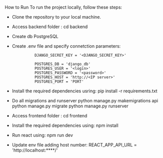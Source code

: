 How to Run
To run the project locally, follow these steps:

- Clone the repository to your local machine.

- Access backend folder : 
                cd backend

- Create db PostgreSQL 

- Create .env file and specify connetction parameters:

                DJANGO_SECRET_KEY = '<DJANGO_SECRET_KEY>'

                POSTGRES_DB = 'django_db'
                POSTGRES_USER = '<login>'
                POSTGRES_PASSWORD = '<password>'
                POSTGRES_HOST = 'http://<IP server>'
                POSTGRES_PORT = 'PORT'

- Install the required dependencies usring:
                pip install -r requirements.txt


- Do all migrations and runserver
                python manage.py makemigrations api
                python manage.py migrate
                python manage.py runserver


- Access frontend folder : 
                cd frontend

- Install the required dependencies using: 
                npm install

- Run react using: 
                npm run dev

- Update env file adding host number:
                REACT_APP_API_URL = 'http://localhost:****/'


